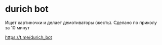 # durich bot
Ищет картиночки и делает демотиваторы (жесть). Сделано по приколу за 10 минут

https://t.me/durich_bot
